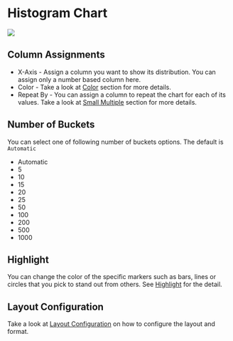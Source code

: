 # Histogram Chart

![](images/histogram.png)

## Column Assignments

* X-Axis - Assign a column you want to show its distribution. You can assign only a number based column here.
* Color - Take a look at [Color](color.md) section for more details.
* Repeat By - You can assign a column to repeat the chart for each of its values. Take a look at [Small Multiple](small-multiple.md) section for more details.

## Number of Buckets

You can select one of following number of buckets options. The default is `Automatic`

* Automatic 
* 5
* 10
* 15
* 20
* 25
* 50
* 100
* 200
* 500
* 1000


## Highlight 

You can change the color of the specific markers such as bars, lines or circles that you pick to stand out from others. See [Highlight](viz/highlight.md) for the detail. 


## Layout Configuration

Take a look at [Layout Configuration](layout.md) on how to configure the layout and format. 
